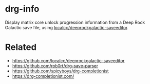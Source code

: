 # drg-info

Display matrix core unlock progression information from a Deep Rock Galactic save file, using [localcc/deeprockgalactic-saveeditor](https://github.com/localcc/deeprockgalactic-saveeditor).

# Related
* https://github.com/localcc/deeprockgalactic-saveeditor
* https://github.com/rob0rt/drg-save-parser
* https://github.com/spicyboys/drg-completionist
* https://drg-completionist.com/
